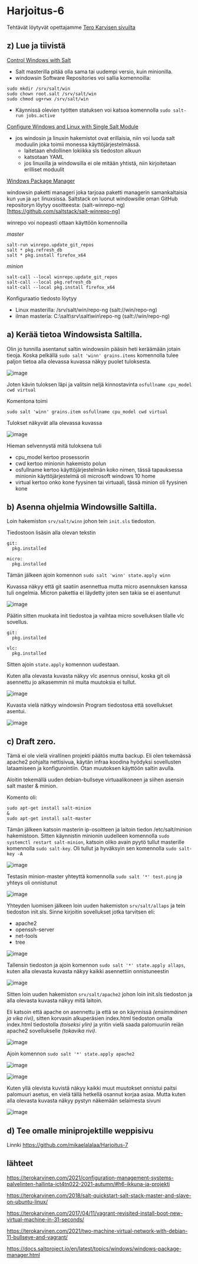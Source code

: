 # Harjoitus-6


Tehtävät löytyvät opettajamme [Tero Karvisen sivuilta](https://terokarvinen.com/2021/configuration-management-systems-palvelinten-hallinta-ict4tn022-2021-autumn/#h6-ikkuna-ja-projekti)

## z) Lue ja tiivistä 

[Control Windows with Salt](https://terokarvinen.com/2018/control-windows-with-salt/)

* Salt masterilla pitää olla sama tai uudempi versio, kuin minionilla.
*  windowsin Software Repositories voi sallia komennoilla:
 ```
sudo mkdir /srv/salt/win
sudo chown root.salt /srv/salt/win
sudo chmod ug+rwx /srv/salt/win
 ```
 * Käynnissä olevien työtten statuksen voi katsoa komennolla `sudo salt-run jobs.active`


[Configure Windows and Linux with Single Salt Module](https://terokarvinen.com/2018/configure-windows-and-linux-with-salt-jinja-if-else-and-grains/)

* jos windosin ja linuxin hakemistot ovat erillaisia, niin voi luoda salt moduulin joka toimii monessa käyttöjärjestelmässä. 
  * laitetaan ehdollinen lokiikka sls tiedoston alkuun
  * katsotaan YAML 
  * jos linuxilla ja windowsilla ei ole mitään yhtistä, niin kirjoitetaan erilliset moduulit

[Windows Package Manager](https://docs.saltproject.io/en/latest/topics/windows/windows-package-manager.html)

windowsin paketti manageri joka tarjoaa paketti managerin samankaltaisia kun `yum` ja `apt` linuxsissa. Saltstack on luonut windowsille oman GitHub repositoryn löytyy osoitteesta: (salt-winrepo-ng)[https://github.com/saltstack/salt-winrepo-ng]

winrepo voi nopeasti ottaan käyttöön komennoilla

*master*

```
salt-run winrepo.update_git_repos
salt * pkg.refresh_db
salt * pkg.install firefox_x64
```

*minion*

```
salt-call --local winrepo.update_git_repos
salt-call --local pkg.refresh_db
salt-call --local pkg.install firefox_x64
```
Konfiguraatio tiedosto löytyy

* Linux masterilla: /srv/salt/win/repo-ng (salt://win/repo-ng)
* ilman masteria: C:\salt\srv\salt\win\repo-ng (salt://win/repo-ng)

## a) Kerää tietoa Windowsista Saltilla.

Olin jo tunnilla asentanut saltin windowsiin pääsin heti keräämään jotain tieoja. Koska pelkällä `sudo salt 'winn' grains.items` komennolla tulee paljon tietoa alla olevassa kuvassa näkyy puolet tuloksesta.  

![image](https://user-images.githubusercontent.com/93308960/144883071-67be5556-e68d-4383-8398-dba029144cfa.png)

Joten kävin tuloksen läpi ja valitsin neljä kinnostavinta `osfullname cpu_model cwd virtual`

Komentona toimi 
```
sudo salt 'winn' grains.item osfullname cpu_model cwd virtual

```

Tulokset näkyvät alla olevassa kuvassa 

![image](https://user-images.githubusercontent.com/93308960/144847916-b0705c3f-541a-4741-83a8-376de7687f13.png)

Hieman selvennystä mitä tuloksena tuli

* cpu_model kertoo prosessorin 
* cwd kertoo minionin hakemisto polun
* osfullname kertoo käyttöjärjestelmän koko nimen, tässä tapauksessa minionin käyttöjärjestelmä oli microsoft windows 10 home
* virtual kertoo onko kone fyysinen tai virtuaali, tässä minion oli fyysinen kone


## b) Asenna ohjelmia Windowsille Saltilla.

Loin hakemiston `srv/salt/winn` johon tein `init.sls` tiedoston. 

Tiedostoon lisäsin alla olevan tekstin
 
```
git:
  pkg.installed

micro:
  pkg.installed
```
Tämän jälkeen ajoin komennon `sudo salt 'winn' state.apply winn`

Kuvassa näkyy että git saatiin asennettua mutta micro asennuksen kanssa tuli ongelmia.
Micron pakettia ei läydetty joten sen takia se ei asentunut

![image](https://user-images.githubusercontent.com/93308960/144851126-1043e979-4199-4119-b164-fac40da6b75e.png)

Päätin sitten muokata init tiedostoa ja vaihtaa micro sovelluksen tilalle vlc sovellus.

```
git:
  pkg.installed

vlc:
  pkg.installed
```
Sitten ajoin `state.apply` komennon uudestaan.

Kuten alla olevasta kuvasta näkyy vlc asennus onnisui, koska git oli asennettu jo aikasemmin nii muita muutoksia ei tullut.

![image](https://user-images.githubusercontent.com/93308960/144857886-c98349e8-fe63-47be-9e0d-e2bb51379906.png)


Kuvasta vielä nätkyy windowsin Program tiedostosa että sovellukset asentui.

![image](https://user-images.githubusercontent.com/93308960/144862133-4e6d2ebb-a833-43c7-9bea-c8c6f07861c7.png)


## c) Draft zero.

Tämä ei ole vielä virallinen projekti päätös mutta backup. Eli olen tekemässä apache2 pohjalta nettisivua, käytän infraa koodina hyödyksi sovellusten lataamiseen ja konfigurointiin. Otan muutoksen käyttöön saltin avulla.

Aloitin tekemällä uuden debian-bullseye virtuaalikoneen ja siihen asensin salt master & minion. 

Komento oli:
```
sudo apt-get install salt-minion
&
sudo apt-get install salt-master
```
Tämän jälkeen katsoin masterin ip-osoitteen ja laitoin tiedon /etc/salt/minion hakemistoon. Sitten käynnistin minionin uudelleen komennolla `sudo systemctl restart salt-minion`, katsoin oliko avain pyytö tullut masterille komennolla `sudo salt-key`. Oli tullut ja hyväksyin sen komennolla `sudo salt-key -A`

![image](https://user-images.githubusercontent.com/93308960/145073179-507690d1-0e4e-472a-89a0-720d8f8b4c75.png)

Testasin minion-master yhteyttä komennolla `sudo salt '*' test.ping`  ja yhteys oli onnistunut

![image](https://user-images.githubusercontent.com/93308960/145073234-08c90899-a67e-48e0-9684-c31bed3e3e39.png)

Yhteyden luomisen jälkeen loin uuden hakemiston `srv/salt/allaps` ja tein tiedoston init.sls. Sinne kirjoitin sovellukset jotka tarvitsen eli:

* apache2
* openssh-server
* net-tools
* tree

![image](https://user-images.githubusercontent.com/93308960/145077502-2dee1508-c5d1-4b35-91e7-cec7417ab598.png)

Tallensin tiedoston ja ajoin komennon `sudo salt '*' state.apply allaps`, kuten alla olevasta kuvasta näkyy kaikki asennettiin onnistuneestin

![image](https://user-images.githubusercontent.com/93308960/145077291-625c37a4-0c54-4f9d-9104-83b7c1e827ae.png)

Sitten loin uuden hakemiston `srv/salt/apache2` johon loin init.sls tiedoston ja alla olevasta kuvasta näkyy mitä laitoin.

Eli katsoin että apache on asennettu ja että se on käynnissä *(ensimmäinen ja vika rivi)*, sitten korvasin alkuperäsien index.html tiedoston omalla index.html tiedostolla *(toiseksi ylin)* ja yritin vielä saada palomuuriin reiän apache2 sovellukselle *(tokavika rivi)*.

![image](https://user-images.githubusercontent.com/93308960/145083899-86aeb9bc-c4f8-438c-b0ee-286a6ecca71c.png)

Ajoin komennon `sudo salt '*' state.apply apache2`

![image](https://user-images.githubusercontent.com/93308960/145079774-a0af2ddf-e9e4-4efc-90ac-a756b190d81d.png)


![image](https://user-images.githubusercontent.com/93308960/145079811-d3bc5068-3d52-4ee8-9c9c-f323fba6943c.png)

Kuten yllä olevista kuvistä näkyy kaikki muut muutokset onnistui paitsi palomuuri asetus, en vielä tällä hetkellä osannut korjaa asiaa.
Mutta kuten alla olevasta kuvasta näkyy pystyn näkemään selaimesta sivuni

![image](https://user-images.githubusercontent.com/93308960/145080851-76fc8e23-f9f6-40aa-b990-f0c7dc64cb9d.png)



## d) Tee omalle miniprojektille weppisivu

Linnki https://github.com/mikaelalalaa/Harjoitus-7


## lähteet 

https://terokarvinen.com/2021/configuration-management-systems-palvelinten-hallinta-ict4tn022-2021-autumn/#h6-ikkuna-ja-projekti

https://terokarvinen.com/2018/salt-quickstart-salt-stack-master-and-slave-on-ubuntu-linux/

https://terokarvinen.com/2017/04/11/vagrant-revisited-install-boot-new-virtual-machine-in-31-seconds/

https://terokarvinen.com/2021/two-machine-virtual-network-with-debian-11-bullseye-and-vagrant/

https://docs.saltproject.io/en/latest/topics/windows/windows-package-manager.html
